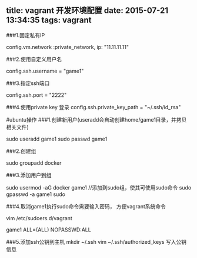 title: vagrant 开发环境配置
date: 2015-07-21 13:34:35
tags: vagrant
---

###1.固定私有IP
	
config.vm.network :private_network, ip: "11.11.11.11"

###2.使用自定义用户名

config.ssh.username = "game1"

###3.指定ssh端口

config.ssh.port = "2222"

###4.使用private key 登录
config.ssh.private_key_path = "~/.ssh/id_rsa"


#ubuntu操作
###1.创建新用户(useradd会自动创建home/game1目录，并拷贝相关文件)

sudo useradd game1
sudo passwd game1

###2.创建组

sudo groupadd docker

###3.添加用户到组

sudo usermod -aG docker game1
//添加到sudo组，使其可使用sudo命令
sudo gpasswd -a game1 sudo

###4.取消game1执行sudo命令需要输入密码， 方便vagrant系统命令

vim /etc/sudoers.d/vagrant

game1 ALL=(ALL) NOPASSWD:ALL

###5.添加ssh公钥到主机
mkdir ~/.ssh
vim ~/.ssh/authorized_keys
写入公钥信息



